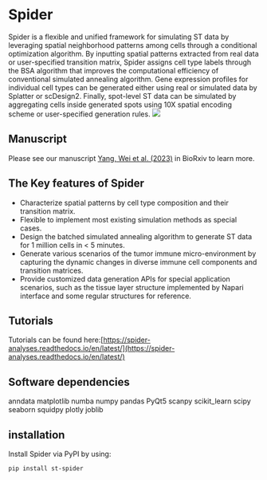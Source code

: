 # Spider

Spider is a flexible and unified framework for simulating ST data by leveraging spatial neighborhood patterns among cells through a conditional optimization algorithm. By inputting spatial patterns extracted from real data or user-specified transition matrix, Spider assigns cell type labels through the BSA algorithm that improves the computational efficiency of conventional simulated annealing algorithm. Gene expression profiles for individual cell types can be generated either using real or simulated data by Splatter or scDesign2. Finally, spot-level ST data can be simulated by aggregating cells inside generated spots using 10X spatial encoding scheme or user-specified generation rules. ![](./figures/Figure1.png) 
## Manuscript 
Please see our manuscript [Yang, Wei et al. (2023)](https://www.biorxiv.org/content/10.1101/2023.05.21.541605v1) in BioRxiv to learn more. 
## The Key features of Spider
* Characterize spatial patterns by cell type composition and their transition matrix. 
* Flexible to implement most existing simulation methods as special cases.
* Design the batched simulated annealing algorithm to generate ST data for 1 million cells in < 5 minutes.
* Generate various scenarios of the tumor immune micro-environment by capturing the dynamic changes in diverse immune cell components and transition matrices.
* Provide customized data generation APIs for special application scenarios, such as the tissue layer structure implemented by Napari interface and some regular structures for reference.

## Tutorials
Tutorials can be found here:[https://spider-analyses.readthedocs.io/en/latest/](https://spider-analyses.readthedocs.io/en/latest/)
## Software dependencies
anndata 
matplotlib 
numba 
numpy 
pandas
PyQt5
scanpy 
scikit_learn
scipy
seaborn
squidpy
plotly
joblib
## installation
Install Spider via PyPI by using:

```         
pip install st-spider
```

